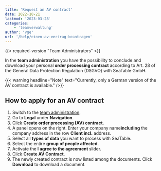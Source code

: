 ```yaml
---
title: 'Request an AV contract'
date: 2022-10-21
lastmod: '2023-03-28'
categories:
    - 'teamverwaltung'
author: 'vge'
url: '/help/einen-av-vertrag-beantragen'
---
```


{{< required-version "Team Administrators" >}}

In the **team administration** you have the possibility to conclude and download your personal **order processing contract** according to Art. 28 of the General Data Protection Regulation (DSGVO) with SeaTable GmbH.

{{< warning  headline="Note"  text="Currently, only a German version of the AV contract is available." />}}

## How to apply for an AV contract

1. Switch to the [team administration](https://account.seatable.io).
2. Go to **Legal** under **Navigation**.
3. Click **Create order processing (AV) contract**.
4. A panel opens on the right. Enter your company name**including** the company address in the row **Client incl.** address.
5. Select all **types of data** you want to process with SeaTable.
6. Select the entire **group of people affected**.
7. Activate the **I agree to the agreement** slider.
8. Click **Create AV Contract**.
9. The newly created contract is now listed among the documents. Click **Download** to download a document.
